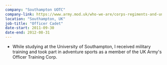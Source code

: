```yaml
---
company: "Southampton UOTC"
company-link: https://www.army.mod.uk/who-we-are/corps-regiments-and-units/university-officers-training-corps/southampton-uotc/
location: "Southampton, UK"
job-title: "Officer Cadet"
date-start: 2011-09-30
date-end: 2012-08-31
---
```


- While studying at the University of Southampton, I received military training and took part in adventure sports as a member of the UK Army's Officer Training Corp.
